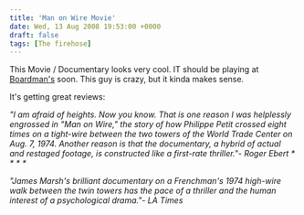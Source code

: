 ```yaml
---
title: 'Man on Wire Movie'
date: Wed, 13 Aug 2008 19:53:00 +0000
draft: false
tags: [The firehose]
---
```


This Movie / Documentary looks very cool. IT should be playing at [Boardman's](http://www.boardmansarttheatre.com/) soon. This guy is crazy, but it kinda makes sense.  
  
  
  
It's getting great reviews:  
  
_"I am afraid of heights. Now you know. That is one reason I was helplessly engrossed in "Man on Wire," the story of how Philippe Petit crossed eight times on a tight-wire between the two towers of the World Trade Center on Aug. 7, 1974. Another reason is that the documentary, a hybrid of actual and restaged footage, is constructed like a first-rate thriller."- Roger Ebert \* \* \* \*_  
  
  
_"James Marsh's brilliant documentary on a Frenchman's 1974 high-wire walk between the twin towers has the pace of a thriller and the human interest of a psychological drama."- LA Times_
